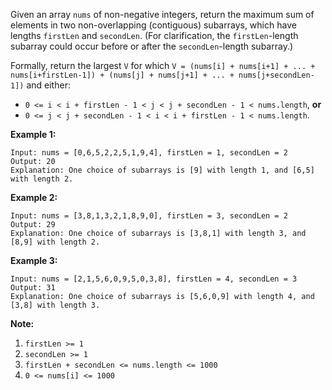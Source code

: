 Given an array `nums` of non-negative integers, return the maximum sum of
elements in two non-overlapping (contiguous) subarrays, which have lengths
`firstLen` and `secondLen`.  (For clarification, the `firstLen`-length
subarray could occur before or after the `secondLen`-length subarray.)

Formally, return the largest `V` for which `V = (nums[i] + nums[i+1] + ... +
nums[i+firstLen-1]) + (nums[j] + nums[j+1] + ... + nums[j+secondLen-1])` and
either:

  * `0 <= i < i + firstLen - 1 < j < j + secondLen - 1 < nums.length`, **or**
  * `0 <= j < j + secondLen - 1 < i < i + firstLen - 1 < nums.length`.



**Example 1:**

    
    
    Input: nums = [0,6,5,2,2,5,1,9,4], firstLen = 1, secondLen = 2
    Output: 20
    Explanation: One choice of subarrays is [9] with length 1, and [6,5] with length 2.
    

**Example 2:**

    
    
    Input: nums = [3,8,1,3,2,1,8,9,0], firstLen = 3, secondLen = 2
    Output: 29
    Explanation: One choice of subarrays is [3,8,1] with length 3, and [8,9] with length 2.
    

**Example 3:**

    
    
    Input: nums = [2,1,5,6,0,9,5,0,3,8], firstLen = 4, secondLen = 3
    Output: 31
    Explanation: One choice of subarrays is [5,6,0,9] with length 4, and [3,8] with length 3.
    



**Note:**

  1. `firstLen >= 1`
  2. `secondLen >= 1`
  3. `firstLen + secondLen <= nums.length <= 1000`
  4. `0 <= nums[i] <= 1000`

